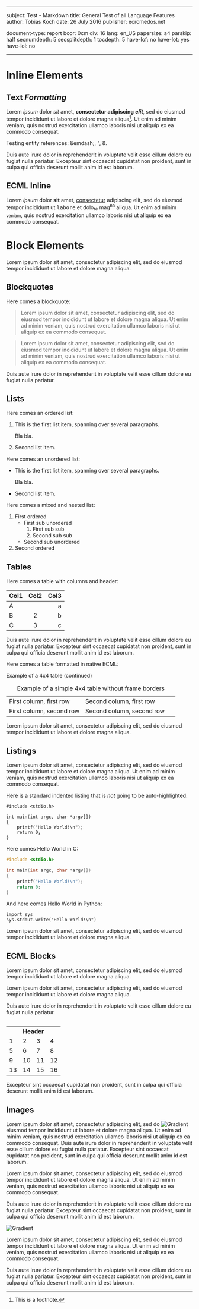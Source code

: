 -------------------------------------------------------------------------------

subject: Test - Markdown
title: General Test of all Language Features
author: Tobias Koch
date: 26 July 2016
publisher: ecromedos.net

document-type: report
bcor: 0cm
div: 16
lang: en_US
papersize: a4
parskip: half
secnumdepth: 5
secsplitdepth: 1
tocdepth: 5
have-lof: no
have-lot: yes
have-lol: no

-------------------------------------------------------------------------------

# Inline Elements

## Text *Formatting*

Lorem _ipsum_ dolor *sit* amet, **consectetur adipiscing** ***elit***, sed do
eiusmod tempor incididunt ut labore et dolore magna aliqua[^1]. Ut enim ad minim
veniam, quis nostrud exercitation ullamco laboris nisi ut aliquip ex ea commodo
consequat.

[^1]: This *is* a footnote.

Testing entity references: &emdash;, &quot;, &amp;.

Duis aute irure dolor in reprehenderit in voluptate velit esse cillum dolore eu
fugiat nulla pariatur. Excepteur sint occaecat cupidatat non proident, sunt in
culpa qui officia deserunt mollit anim id est laborum.

## ECML Inline

Lorem <i>ipsum</i> dolor <b>sit</b> amet, <u>consectetur</u> adipiscing elit,
sed do <color rgb="#ee7777">eiusmod</color> tempor incididunt ut <tt>labore</tt>
et dolo<sub>re</sub> mag<sup>na</sup> aliqua. <xx-small>Ut</xx-small> enim
<x-small>ad</x-small> minim <small>veniam</small>, quis <x-large>nostrud</x-large>
exercitation <xx-large>ullamco</xx-large> laboris nisi ut <medium>aliquip</medium>
ex <large>ea</large> commodo consequat.

# Block Elements

Lorem ipsum dolor sit amet, consectetur adipiscing elit, sed do eiusmod tempor
incididunt ut labore et dolore magna aliqua.

## Blockquotes

Here comes a blockquote:

> Lorem ipsum dolor sit amet, consectetur adipiscing elit, sed do eiusmod tempor
> incididunt ut labore et dolore magna aliqua. Ut enim ad minim veniam, quis
> nostrud exercitation ullamco laboris nisi ut aliquip ex ea commodo consequat.

> Lorem ipsum dolor sit amet, consectetur adipiscing elit, sed do eiusmod tempor
> incididunt ut labore et dolore magna aliqua. Ut enim ad minim veniam, quis
> nostrud exercitation ullamco laboris nisi ut aliquip ex ea commodo consequat.

Duis aute irure dolor in reprehenderit in voluptate velit esse cillum dolore eu
fugiat nulla pariatur.

## Lists

Here comes an ordered list:

1. This is the first list item, spanning over
   several paragraphs.

   Bla bla.

2. Second list item.

Here comes an unordered list:

* This is the first list item, spanning over
  several paragraphs.

  Bla bla.

* Second list item.

Here comes a mixed and nested list:

1. First ordered
   * First sub unordered
      1. First sub sub
      2. Second sub sub
   * Second sub unordered
2. Second ordered

## Tables

Here comes a table with columns and header:

 Col1 | Col2 | Col3 
:-----|:----:|-----:
  A   |      |   a  
  B   |  2   |   b  
  C   |  3   |   c

Duis aute irure dolor in reprehenderit in voluptate velit esse cillum dolore eu
fugiat nulla pariatur. Excepteur sint occaecat cupidatat non proident, sunt in
culpa qui officia deserunt mollit anim id est laborum.

Here comes a table formatted in <qq>native</qq> ECML:

<table print-width="100%" screen-width="600px"
    align="left" id="tbl:example_4x4">
    <caption>
        Example of a simple 4x4 table without frame borders
    </caption>
    <shortcaption>
        Example of a 4x4 table (continued)
    </shortcaption>
    <colgroup>
        <col width="45%"/>
        <col width="55%"/>
    </colgroup>
    <tr>
        <td>First column, first row  </td>
        <td>Second column, first row </td>
    </tr>
    <tr>
        <td>First column, second row </td>
        <td>Second column, second row</td>
    </tr>
</table>

Lorem ipsum dolor sit amet, consectetur adipiscing elit, sed do eiusmod tempor
incididunt ut labore et dolore magna aliqua.

## Listings

Lorem ipsum dolor sit amet, consectetur adipiscing elit, sed do eiusmod tempor
incididunt ut labore et dolore magna aliqua. Ut enim ad minim veniam, quis
nostrud exercitation ullamco laboris nisi ut aliquip ex ea commodo consequat.

Here is a standard indented listing that is *not* going to be auto-highlighted:

    #include <stdio.h>

    int main(int argc, char *argv[])
    {
        printf("Hello World!\n");
        return 0;
    }

Here comes <qq>Hello World</qq> in C:

```c
#include <stdio.h>

int main(int argc, char *argv[])
{
    printf("Hello World!\n");
    return 0;
}
```

And here comes <qq>Hello World</qq> in Python:

```python3
import sys
sys.stdout.write("Hello World!\n")
```

Lorem ipsum dolor sit amet, consectetur adipiscing elit, sed do eiusmod tempor
incididunt ut labore et dolore magna aliqua.

## ECML Blocks

Lorem ipsum dolor sit amet, consectetur adipiscing elit, sed do eiusmod tempor
incididunt ut labore et dolore magna aliqua.

<p>
Lorem ipsum dolor sit amet, consectetur adipiscing elit, sed do eiusmod tempor
incididunt ut labore et dolore magna aliqua.
</p>

Duis aute irure dolor in reprehenderit in voluptate velit esse cillum dolore eu
fugiat nulla pariatur.

<table print-width="100%" screen-width="600px"
    align="left" id="tbl:example_grid" frame="top,bottom"
    print-rulewidth="1pt" screen-rulewidth="1px" rulecolor="#000000">
    <colgroup>
        <col width="25%"/>
        <col width="25%"/>
        <col width="25%"/>
        <col width="25%"/>
    </colgroup>
    <th frame="rowsep">
        <td colspan="4"><b>Header</b></td>
    </th>
    <tr frame="colsep">
        <td frame="rowsep">1</td><td>2</td><td>3</td><td>4</td>
    </tr>
    <tr frame="colsep">
        <td>5</td><td frame="rowsep">6</td><td>7</td><td>8</td>
    </tr>
    <tr frame="rowsep,colsep">
        <td>9</td><td>10</td><td>11</td><td frame="rowsep">12</td>
    </tr>
    <tr>
        <td>13</td><td>14</td><td>15</td><td>16</td>
    </tr>
</table>

Excepteur sint occaecat cupidatat non proident, sunt in culpa qui officia
deserunt mollit anim id est laborum.

## Images

Lorem ipsum dolor sit amet, consectetur adipiscing elit, sed do
![Gradient](../docs/gradient.png) eiusmod tempor incididunt ut labore et dolore magna
aliqua. Ut enim ad minim veniam, quis nostrud exercitation ullamco laboris nisi ut
aliquip ex ea commodo consequat. Duis aute irure dolor in reprehenderit in voluptate
velit esse cillum dolore eu fugiat nulla pariatur. Excepteur sint occaecat cupidatat
non proident, sunt in culpa qui officia deserunt mollit anim id est laborum.

Lorem ipsum dolor sit amet, consectetur adipiscing elit, sed do
eiusmod tempor incididunt ut labore et dolore magna aliqua. Ut enim ad minim
veniam, quis nostrud exercitation ullamco laboris nisi ut aliquip ex ea commodo
consequat.

Duis aute irure dolor in reprehenderit in voluptate velit esse cillum dolore eu
fugiat nulla pariatur. Excepteur sint occaecat cupidatat non proident, sunt in
culpa qui officia deserunt mollit anim id est laborum.

![Gradient](../docs/gradient.png)

Lorem ipsum dolor sit amet, consectetur adipiscing elit, sed do
eiusmod tempor incididunt ut labore et dolore magna aliqua. Ut enim ad minim
veniam, quis nostrud exercitation ullamco laboris nisi ut aliquip ex ea commodo
consequat.

Duis aute irure dolor in reprehenderit in voluptate velit esse cillum dolore eu
fugiat nulla pariatur. Excepteur sint occaecat cupidatat non proident, sunt in
culpa qui officia deserunt mollit anim id est laborum.


